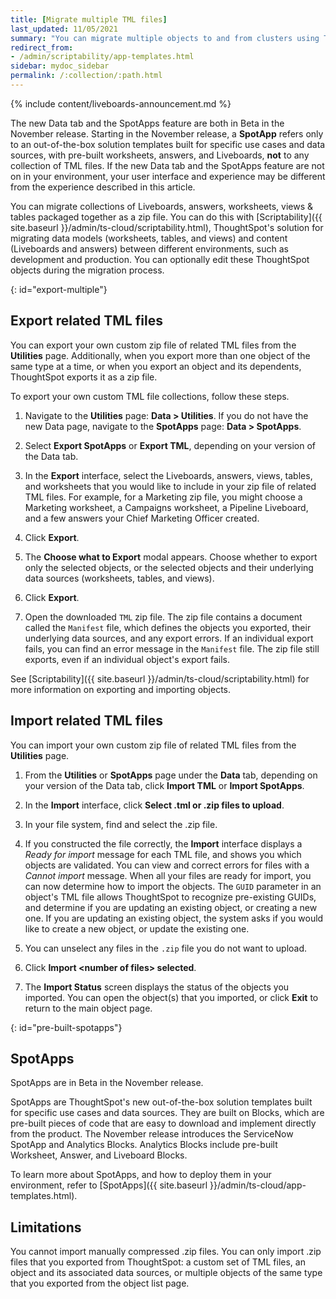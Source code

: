 ```yaml
---
title: [Migrate multiple TML files]
last_updated: 11/05/2021
summary: "You can migrate multiple objects to and from clusters using TML, ThoughtSpot's modeling language."
redirect_from:
- /admin/scriptability/app-templates.html
sidebar: mydoc_sidebar
permalink: /:collection/:path.html
---
```


{% include content/liveboards-announcement.md %}

The new Data tab and the SpotApps feature are both in <span class="label label-beta">Beta</span> in the November release. Starting in the November release, a **SpotApp** refers only to an out-of-the-box solution templates built for specific use cases and data sources, with pre-built worksheets, answers, and Liveboards, **not** to any collection of TML files. If the new Data tab and the SpotApps feature are not on in your environment, your user interface and experience may be different from the experience described in this article.

You can migrate collections of Liveboards, answers, worksheets, views & tables packaged together as a zip file. You can do this with [Scriptability]({{ site.baseurl }}/admin/ts-cloud/scriptability.html), ThoughtSpot's solution for migrating data models (worksheets, tables, and views) and content (Liveboards and answers) between different environments, such as development and production. You can optionally edit these ThoughtSpot objects during the migration process.

{: id="export-multiple"}
## Export related TML files
You can export your own custom zip file of related TML files from the **Utilities** page. Additionally, when you export more than one object of the same type at a time, or when you export an object and its dependents, ThoughtSpot exports it as a zip file.

To export your own custom TML file collections, follow these steps.

1. Navigate to the **Utilities** page: **Data > Utilities**. If you do not have the new Data page, navigate to the **SpotApps** page: **Data > SpotApps**.

2. Select **Export SpotApps** or **Export TML**, depending on your version of the Data tab.

3. In the **Export** interface, select the Liveboards, answers, views, tables, and worksheets that you would like to include in your zip file of related  TML files. For example, for a Marketing zip file, you might choose a Marketing worksheet, a Campaigns worksheet, a Pipeline Liveboard, and a few answers your Chief Marketing Officer created.

4. Click **Export**.

5. The **Choose what to Export** modal appears. Choose whether to export only the selected objects, or the selected objects and their underlying data sources (worksheets, tables, and views).

6. Click **Export**.

7. Open the downloaded `TML` zip file. The zip file contains a document called the `Manifest` file, which defines the objects you exported, their underlying data sources, and any export errors. If an individual export fails, you can find an error message in the `Manifest` file. The zip file still exports, even if an individual object's export fails.

See [Scriptability]({{ site.baseurl }}/admin/ts-cloud/scriptability.html) for more information on exporting and importing objects.

## Import related TML files
You can import your own custom zip file of related TML files from the **Utilities** page.

1. From the **Utilities** or **SpotApps** page under the **Data** tab, depending on your version of the Data tab, click **Import TML** or **Import SpotApps**.

2. In the **Import** interface, click **Select .tml or .zip files to upload**.

6. In your file system, find and select the .zip file.

8. If you constructed the file correctly, the **Import** interface displays a *Ready for import* message for each TML file, and shows you which objects are validated. You can view and correct errors for files with a *Cannot import* message. When all your files are ready for import, you can now determine how to import the objects. The <code>GUID</code> parameter in an object's TML file allows ThoughtSpot to recognize pre-existing GUIDs, and determine if you are updating an existing object, or creating a new one. If you are updating an existing object, the system asks if you would like to create a new object, or update the existing one.

9. You can unselect any files in the `.zip` file you do not want to upload.

10. Click **Import &lt;number of files&gt; selected**.

11. The **Import Status** screen displays the status of the objects you imported. You can open the object(s) that you imported, or click **Exit** to return to the main object page.

{: id="pre-built-spotapps"}
## SpotApps
SpotApps are in <span class="label label-beta">Beta</span> in the November release.

SpotApps are ThoughtSpot's new out-of-the-box solution templates built for specific use cases and data sources. They are built on Blocks, which are pre-built pieces of code that are easy to download and implement directly from the product. The November release introduces the ServiceNow SpotApp and Analytics Blocks. Analytics Blocks include pre-built Worksheet, Answer, and Liveboard Blocks.

To learn more about SpotApps, and how to deploy them in your environment, refer to [SpotApps]({{ site.baseurl }}/admin/ts-cloud/app-templates.html).

## Limitations
You cannot import manually compressed .zip files. You can only import .zip files that you exported from ThoughtSpot: a custom set of TML files, an object and its associated data sources, or multiple objects of the same type that you exported from the object list page.
